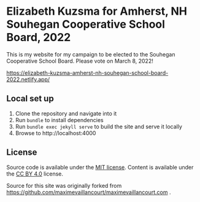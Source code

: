 # Elizabeth Kuzsma for Amherst, NH Souhegan Cooperative School Board, 2022

This is my website for my campaign to be elected to the Souhegan Cooperative School Board. Please vote on March 8, 2022!

https://elizabeth-kuzsma-amherst-nh-souhegan-school-board-2022.netlify.app/

## Local set up

1. Clone the repository and navigate into it
1. Run `bundle` to install dependencies
1. Run `bundle exec jekyll serve` to build the site and serve it locally
1. Browse to http://localhost:4000

## License

Source code is available under the [MIT license](LICENSE.md). Content is available under the [CC BY 4.0](https://creativecommons.org/licenses/by/4.0/) license.

Source for this site was originally forked from https://github.com/maximevaillancourt/maximevaillancourt.com .
